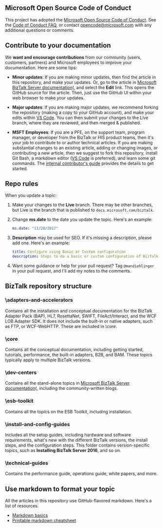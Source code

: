 ## Microsoft Open Source Code of Conduct
This project has adopted the [Microsoft Open Source Code of Conduct](https://opensource.microsoft.com/codeofconduct/). See the [Code of Conduct FAQ](https://opensource.microsoft.com/codeofconduct/faq/), or contact [opencode@microsoft.com](mailto:opencode@microsoft.com) with any additional questions or comments.

## Contribute to your documentation
We **want and encourage contributions** from our community (users, customers, partners) and Microsoft employees to improve your documentation. Here are some tips:

* **Minor updates**: If you are making minor updates, then find the article in this repository, and make your updates. Or, go to the article in [Microsoft BizTalk Server documentation](https://docs.microsoft.com/biztalk)(, and select the **Edit** link. This opens the GitHub source for the article. Then, just use the GitHub UI within your web browser to make your updates.

* **Major updates**: If you are making major updates, we recommend forking the repository (making a copy to your GitHub account), and make your edits within [VS Code](https://code.visualstudio.com/download). You can then submit your changes to the Live branch, where they are reviewed, and then merged & published.

* **MSFT Employees**: If you are a PFE, on the support team, program manager, or developer from the BizTalk or HIS product teams, then it's your job to contribute to or author technical articles. If you are making substantial changes to an existing article, adding or changing images, or contributing a new article, then we suggest to fork this repository, install Git Bash, a markdown editor ([VS Code](https://code.visualstudio.com/download) is preferred), and learn some git commands. The [internal contributor's guide](https://review.docs.microsoft.com/help/contribute/) provides the details to get started.

## Repo rules
When you update a topic:

1. Make your changes to the **Live** branch. There may be other branches, but Live is the branch that is published to `docs.microsoft.com/biztalk`.

2. Change **ms.date** to the date you update the topic. Here's an example:

    ```yml
    ms.date: "11/28/2017"
    ```

3. **Description** may be used for SEO. If it's missing a description, please add one. Here's an example:

    ```yml
    title: Configure using Basic or Custom configuration
    description: Steps to do a basic or custom configuration of BizTalk Server, and learn what happens with each configuration
    ```

4. Want some guidance or help for your pull request? Tag `@mandiohlinger` in your pull request, and I'll add my notes to the comments.

## BizTalk repository structure

### \adapters-and-accelerators
Contains all the installation and conceptual documentation for the BizTalk Adapter Pack (BAP), HL7, RosettaNet, SWIFT, FileAct/Interact, and the WCF LOB Adapter SDK. It does not include the built-in or native adapters, such as FTP, or WCF-WebHTTP. These are included in *\core*.

### \core
Contains all the conceptual documentation, including getting started, tutorials, performance, the built-in adapters, B2B, and BAM. These topics typically apply to multiple BizTalk versions.

### \dev-centers
Contains all the stand-alone topics in [Microsoft BizTalk Server documentation](https://docs.microsoft.com/biztalk)(, including the community-written blogs.

### \esb-toolkit
Contains all the topics on the ESB Toolkit, including installation.

### \install-and-config-guides
Includes all the setup guides, including hardware and software requirements, what's new with the different BizTalk versions, the install steps, and the configuration steps. This folder contains version-specific topics, such as **Installing BizTalk Server 2016**, and so on.

### \technical-guides
Contains the performance guide, operations guide, white papers, and more. 

## Use markdown to format your topic
All the articles in this repository use GitHub-flavored markdown.  Here's a list of resources.

* [Markdown basics](https://help.github.com/articles/markdown-basics/)
* [Printable markdown cheatsheet](./contributor-guide/media/documents/markdown-cheatsheet.pdf?raw=true)
